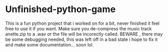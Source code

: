 # Unfinished-python-game
This is a fun python project that i worked on for a bit, never finished it feel free to use it if you want.
Make sure you de-compress the music track anette.zip to a .wav or the file will be incorectly called.
BEWARE , there may be some debugging needed, this was left off in a bad state i hope to fix it and make some documentation... soon lol.
